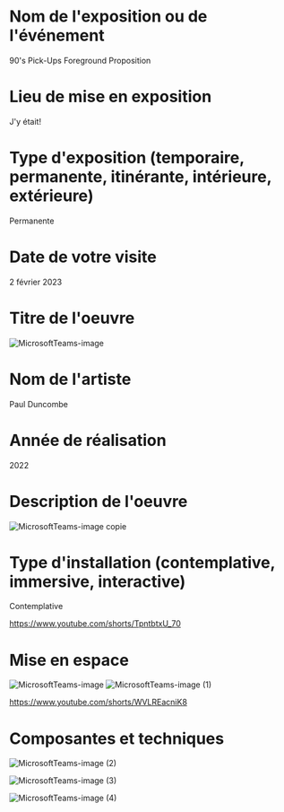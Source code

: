 # Nom de l'exposition ou de l'événement
90's Pick-Ups Foreground Proposition
# Lieu de mise en exposition
J'y était!
# Type d'exposition (temporaire, permanente, itinérante, intérieure, extérieure)
Permanente
# Date de votre visite
2 février 2023
# Titre de l'oeuvre
![MicrosoftTeams-image](https://user-images.githubusercontent.com/112189899/217932505-34d71c0d-33f6-4390-9616-1dae89144998.png)
# Nom de l'artiste
Paul Duncombe
# Année de réalisation
2022
# Description de l'oeuvre
![MicrosoftTeams-image copie](https://user-images.githubusercontent.com/112189899/217934952-9d8b21aa-61de-4e0e-bdc8-eaa3fbd7157b.png)
# Type d'installation (contemplative, immersive, interactive)
Contemplative

https://www.youtube.com/shorts/TpntbtxU_70
# Mise en espace
![MicrosoftTeams-image](https://user-images.githubusercontent.com/112189899/217960714-e51edb26-57e9-4735-bac7-31e412350a8f.png)
![MicrosoftTeams-image (1)](https://user-images.githubusercontent.com/112189899/217961691-9c9249ad-1a1d-41fc-8f43-05a70b979d61.png)

https://www.youtube.com/shorts/WVLREacniK8
# Composantes et techniques
![MicrosoftTeams-image (2)](https://user-images.githubusercontent.com/112189899/217961971-6e2d30e4-1887-4c47-8619-a5e93fb42217.png)

![MicrosoftTeams-image (3)](https://user-images.githubusercontent.com/112189899/217962124-0343fcd2-b401-4e9a-bd16-54c5b8978130.png)

![MicrosoftTeams-image (4)](https://user-images.githubusercontent.com/112189899/217962148-64d6f461-3331-4878-b504-c799ae814c06.png)
